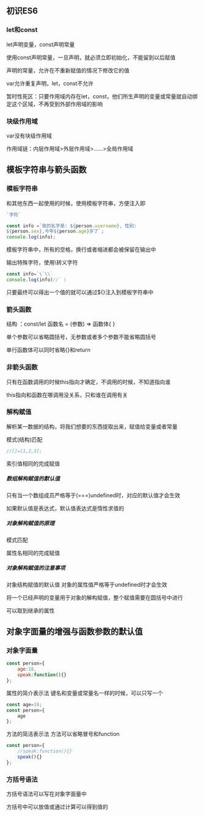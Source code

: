 ## 初识ES6

### let和const

let声明变量，const声明常量 

 使用const声明常量，一旦声明，就必须立即初始化，不能留到以后赋值

声明的常量，允许在不重新赋值的情况下修改它的值

 var允许重复声明，let，const不允许

暂时性死区：只要作用域内存在let，const，他们所生声明的变量或常量就自动绑定这个区域，不再受到外部作用域的影响

### 块级作用域

var没有块级作用域 

作用域链：内层作用域>外层作用域>......>全局作用域

## 模板字符串与箭头函数

### 模板字符串

和其他东西一起使用的时候，使用模板字符串，方便注入即  

```js
`字符`
```

```js
const info =`我的名字是: ${person.username}, 性别:
${person.sex},今年${person.age}岁了`;
console.log(info);
```

模板字符串中，所有的空格，换行或者缩进都会被保留在输出中

输出特殊字符，使用\转义字符

```js
const info=`\`\\`
console.log(info)//` \
```

只要最终可以得出一个值的就可以通过${}注入到模板字符串中

###  箭头函数

结构  ：const/let 函数名 = (参数) => 函数体{ }

单个参数可以省略圆括号，无参数或者多个参数不能省略圆括号

单行函数体可以同时省略{}和return   

### 非箭头函数

只有在函数调用的时候this指向才确定，不调用的时候，不知道指向谁

this指向和函数在哪调用没关系，只和谁在调用有关

###  解构赋值

 解析某一数据的结构，将我们想要的东西提取出来，赋值给变量或者常量

模式(结构)匹配

```js
//[]=[1,2,3];
```

索引值相同的完成赋值

##### 数组解构赋值的默认值 

只有当一个数组成员严格等于(===)undefined时，对应的默认值才会生效

如果默认值是表达式，默认值表达式是惰性求值的 

##### 对象解构赋值的原理

模式匹配

属性名相同的完成赋值

##### 对象解构赋值的注意事项

对象结构赋值的默认值   对象的属性值严格等于undefined时才会生效

将一个已经声明的变量用于对象的解构赋值，整个赋值需要在圆括号中进行

可以取到继承的属性

## 对象字面量的增强与函数参数的默认值

### 对象字面量

```js
const person={
    age:18,
    speak:function(){}
};
```

属性的简介表示法      键名和变量或常量名一样的时候，可以只写一个

```js
const age=18;
const person={
    age
};
```

方法的简洁表示法    方法可以省略冒号和function

```js
const person={
    //speak:function(){}
    speak(){}
};
```

### 方括号语法

方括号语法可以写在对象字面量中

方括号中可以放值或通过计算可以得到值的